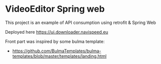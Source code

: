 # VideoEditor Spring web

This project is an example of API consumption using retrofit & Spring Web

Deployed here https://ui.downloader.navispeed.eu

Front part was inspired by some bulma template: 
- https://github.com/BulmaTemplates/bulma-templates/blob/master/templates/landing.html
